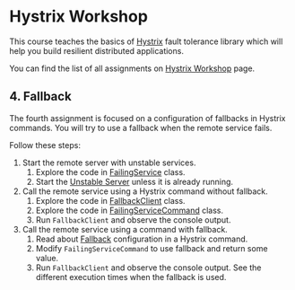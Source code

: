 # Hystrix Workshop

This course teaches the basics of [Hystrix](https://github.com/Netflix/Hystrix) fault tolerance library which will help you build resilient distributed applications.

You can find the list of all assignments on [Hystrix Workshop](https://github.com/livthomas/hystrix-workshop) page.

## 4. Fallback

The fourth assignment is focused on a configuration of fallbacks in Hystrix commands.
You will try to use a fallback when the remote service fails.

Follow these steps:

1. Start the remote server with unstable services.
    1. Explore the code in [FailingService](https://github.com/livthomas/hystrix-workshop/blob/master/unstable-server/src/main/java/net/livthomas/hystrix/server/FailingService.java) class.
    1. Start the [Unstable Server](https://github.com/livthomas/hystrix-workshop/tree/master/unstable-server) unless it is already running.
1. Call the remote service using a Hystrix command without fallback.
    1. Explore the code in [FallbackClient](https://github.com/livthomas/hystrix-workshop/blob/master/04-fallback/src/main/java/net/livthomas/hystrix/fallback/FallbackClient.java) class.
    1. Explore the code in [FailingServiceCommand](https://github.com/livthomas/hystrix-workshop/blob/master/04-fallback/src/main/java/net/livthomas/hystrix/fallback/FailingServiceCommand.java) class.
    1. Run `FallbackClient` and observe the console output.
1. Call the remote service using a command with fallback.
    1. Read about [Fallback](https://github.com/Netflix/Hystrix/wiki/How-To-Use#Fallback) configuration in a Hystrix command.
    1. Modify `FailingServiceCommand` to use fallback and return some value.
    1. Run `FallbackClient` and observe the console output. See the different execution times when the fallback is used.
